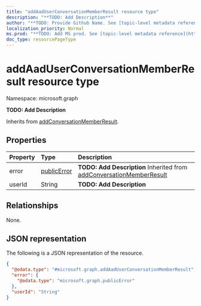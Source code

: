 ```yaml
---
title: "addAadUserConversationMemberResult resource type"
description: "**TODO: Add Description**"
author: "**TODO: Provide Github Name. See [topic-level metadata reference](https://msgo.azurewebsites.net/add/document/guidelines/metadata.html#topic-level-metadata)**"
localization_priority: Normal
ms.prod: "**TODO: Add MS prod. See [topic-level metadata reference](https://msgo.azurewebsites.net/add/document/guidelines/metadata.html#topic-level-metadata)**"
doc_type: resourcePageType
---
```


# addAadUserConversationMemberResult resource type

Namespace: microsoft.graph

**TODO: Add Description**


Inherits from [addConversationMemberResult](../resources/addconversationmemberresult.md).

## Properties
|Property|Type|Description|
|:---|:---|:---|
|error|[publicError](../resources/publicerror.md)|**TODO: Add Description** Inherited from [addConversationMemberResult](../resources/addconversationmemberresult.md)|
|userId|String|**TODO: Add Description**|

## Relationships
None.

## JSON representation
The following is a JSON representation of the resource.
<!-- {
  "blockType": "resource",
  "@odata.type": "microsoft.graph.addAadUserConversationMemberResult"
}
-->
``` json
{
  "@odata.type": "#microsoft.graph.addAadUserConversationMemberResult",
  "error": {
    "@odata.type": "microsoft.graph.publicError"
  },
  "userId": "String"
}
```

